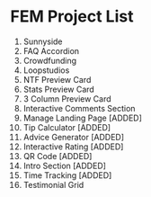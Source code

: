 # FEM Project List

1. Sunnyside
2. FAQ Accordion
3. Crowdfunding
4. Loopstudios
5. NTF Preview Card
6. Stats Preview Card
7. 3 Column Preview Card
8. Interactive Comments Section
9. Manage Landing Page [ADDED]
10. Tip Calculator [ADDED]
11. Advice Generator [ADDED]
12. Interactive Rating [ADDED]
13. QR Code [ADDED]
14. Intro Section [ADDED]
15. Time Tracking [ADDED]
16. Testimonial Grid